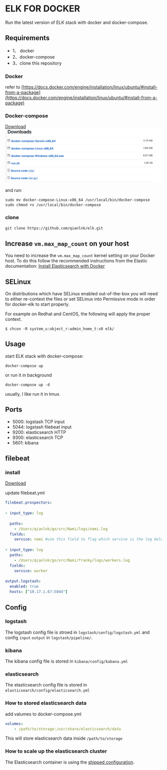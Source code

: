 # ELK FOR DOCKER

Run the latest version of ELK stack with docker and docker-compose.

## Requirements

* 1、 docker
* 2、docker-compose
* 3、clone this repository

### Docker

refer to [https://docs.docker.com/engine/installation/linux/ubuntu/#install-from-a-package](https://docs.docker.com/engine/installation/linux/ubuntu/#install-from-a-package)

### Docker-compose

[Download](https://github.com/docker/compose/releases)
![](docker-compose.png)

and run:

```shell
sudo mv docker-compose-Linux-x86_64 /usr/local/bin/docker-compose
sudo chmod +x /usr/local/bin/docker-compose
```

### clone

```shell
git clone https://github.com/qianlnk/elk.git
```

## Increase `vm.max_map_count` on your host

You need to increase the `vm.max_map_count` kernel setting on your Docker host.
To do this follow the recommended instructions from the Elastic documentation: [Install Elasticsearch with Docker](https://www.elastic.co/guide/en/elasticsearch/reference/current/docker.html#docker-cli-run-prod-mode)

## SELinux

On distributions which have SELinux enabled out-of-the-box you will need to either re-context the files or set SELinux into Permissive mode in order for docker-elk to start properly.

For example on Redhat and CentOS, the following will apply the proper context.

```shell
$ chcon -R system_u:object_r:admin_home_t:s0 elk/
```

## Usage

start ELK stack with docker-compose:

```shell
docker-compose up
```

or run it in background

```shell
docker-compose up -d
```

usually, I like run it in tmux.

## Ports

* 5000: logstash TCP input
* 5044: logstash filebeat input
* 9200: elasticsearch HTTP
* 9300: elasticsearch TCP
* 5601: kibana

## filebeat

### install

[Download](https://www.elastic.co/downloads/beats)

update filebeat.yml

```yml
filebeat.prospectors:

- input_type: log

  paths:
    - /Users/qianlnk/go/src/Nami/logs/nami.log
  fields:
    service: nami #use this field to flag which service is the log belong to.

- input_type: log
  paths:
    - /Users/qianlnk/go/src/Nami/franky/logs/workers.log
  fields:
    service: worker

output.logstash:
  enabled: true
  hosts: ["10.17.1.67:5044"]
```

## Config

### logstash

The logstash config file is stroed in `logstash/config/logstash.yml`
and config `input` `output` in `logstash/pipeline/`.

### kibana

The kibana config file is stored in `kibana/config/kabana.yml`

### elasticsearch

The elasticsearch config file is stored in `elasticsearch/config/elasticsearch.yml`

### How to stored elasticsearch data

add valumes to docker-compose.yml

```yml
volumes:
    - /path/to/storage:/usr/share/elasticsearch/data
```

This will store elasticsearch data inside `/path/to/storage`

### How to scale up the elasticsearch cluster

The Elasticsearch container is using the [shipped configuration](https://github.com/elastic/elasticsearch-docker/blob/master/build/elasticsearch/elasticsearch.yml).